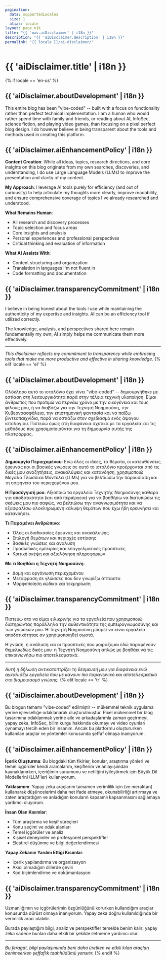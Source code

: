 ```yaml
---
pagination:
  data: supportedLocales
  size: 1
  alias: locale
layout: page.njk
title: "{{ 'nav.aiDisclaimer' | i18n }}"
description: "{{ 'aiDisclaimer.description' | i18n }}"
permalink: "{{ locale }}/ai-disclaimer/"
---
```


# {{ 'aiDisclaimer.title' | i18n }}

{% if locale == 'en-us' %}
## {{ 'aiDisclaimer.aboutDevelopment' | i18n }}

This entire blog has been "vibe-coded" -- built with a focus on functionality rather than perfect technical implementation.
I am a human who would rather spend time with family and friends, or reading about AI, InfoSec, science fiction, and playing video games, than focusing on a pixel perfect blog design.
I do however believe in being transparent about the tools and methods used in creating this platform.

## {{ 'aiDisclaimer.aiEnhancementPolicy' | i18n }}

**Content Creation**: While all ideas, topics, research directions, and core insights on this blog originate from my own searches, discoveries, and understanding, I do use Large Language Models (LLMs) to improve the presentation and clarity of my content.

**My Approach**: I leverage AI tools purely for efficiency (and out of curiousity) to help articulate my thoughts more clearly, improve readability, and ensure comprehensive coverage of topics I've already researched and understood.

**What Remains Human**: 
- All research and discovery processes
- Topic selection and focus areas
- Core insights and analysis
- Personal experiences and professional perspectives
- Critical thinking and evaluation of information

**What AI Assists With**:
- Content structuring and organization
- Translation in languages I'm not fluent in
- Code formatting and documentation

## {{ 'aiDisclaimer.transparencyCommitment' | i18n }}

I believe in being honest about the tools I use while maintaining the authenticity of my expertise and insights. AI can be an efficiency tool if utilized correctly.

The knowledge, analysis, and perspectives shared here remain fundamentally my own; AI simply helps me communicate them more effectively.

---

*This disclaimer reflects my commitment to transparency while embracing tools that make me more productive and effective in sharing knowledge.*
{% elif locale == 'el' %}
## {{ 'aiDisclaimer.aboutDevelopment' | i18n }}

Ολόκληρο αυτό το ιστολόγιο έχει γίνει "vibe-coded" -- δημιουργήθηκε με εστίαση στη λειτουργικότητα παρά στην τέλεια τεχνική υλοποίηση.
Είμαι άνθρωπος που προτιμώ να περνάω χρόνο με την οικογένεια και τους φίλους μου, ή να διαβάζω για την Τεχνητή Νοημοσύνη, την Κυβερνοασφάλεια, την επιστημονική φαντασία και να παίζω βιντεοπαιχνίδια, παρά να εστιάζω στον σχεδιασμό ενός άψογου ιστολογίου.
Πιστεύω όμως στη διαφάνεια σχετικά με τα εργαλεία και τις μεθόδους που χρησιμοποιούνται για τη δημιουργία αυτής της πλατφόρμας.

## {{ 'aiDisclaimer.aiEnhancementPolicy' | i18n }}

**Δημιουργία Περιεχομένου**: Ενώ όλες οι ιδέες, τα θέματα, οι κατευθύνσεις έρευνας και οι βασικές γνώσεις σε αυτό το ιστολόγιο προέρχονται από τις δικές μου αναζητήσεις, ανακαλύψεις και κατανόηση, χρησιμοποιώ Μεγάλα Γλωσσικά Μοντέλα (LLMs) για να βελτιώσω την παρουσίαση και τη σαφήνεια του περιεχομένου μου.

**Η Προσέγγισή μου**: Αξιοποιώ τα εργαλεία Τεχνητής Νοημοσύνης καθαρά για αποδοτικότητα (και από περιέργεια) για να βοηθήσω να διατυπώσω τις σκέψεις μου πιο σαφώς, να βελτιώσω την αναγνωσιμότητα και να εξασφαλίσω ολοκληρωμένη κάλυψη θεμάτων που έχω ήδη ερευνήσει και κατανοήσει.

**Τι Παραμένει Ανθρώπινο**:
- Όλες οι διαδικασίες έρευνας και ανακάλυψης
- Επιλογή θεμάτων και περιοχές εστίασης
- Βασικές γνώσεις και ανάλυση
- Προσωπικές εμπειρίες και επαγγελματικές προοπτικές
- Κριτική σκέψη και αξιολόγηση πληροφοριών

**Με τι Βοηθάει η Τεχνητή Νοημοσύνη**:
- Δομή και οργάνωση περιεχομένου
- Μετάφραση σε γλώσσες που δεν γνωρίζω άπταιστα
- Μορφοποίηση κώδικα και τεκμηρίωση

## {{ 'aiDisclaimer.transparencyCommitment' | i18n }}

Πιστεύω στο να είμαι ειλικρινής για τα εργαλεία που χρησιμοποιώ διατηρώντας παράλληλα την αυθεντικότητα της εμπειρογνωμοσύνης και των γνώσεών μου. Η Τεχνητή Νοημοσύνη μπορεί να είναι εργαλείο αποδοτικότητας αν χρησιμοποιηθεί σωστά.

Η γνώση, η ανάλυση και οι προοπτικές που μοιράζομαι εδώ παραμένουν θεμελιωδώς δικές μου· η Τεχνητή Νοημοσύνη απλώς με βοηθάει να τις επικοινωνήσω πιο αποτελεσματικά.

---

*Αυτή η δήλωση αντικατοπτρίζει τη δέσμευσή μου για διαφάνεια ενώ αγκαλιάζω εργαλεία που με κάνουν πιο παραγωγικό και αποτελεσματικό στο διαμοιρασμό γνώσης.*
{% elif locale == 'tr' %}
## {{ 'aiDisclaimer.aboutDevelopment' | i18n }}

Bu blogun tamamı "vibe-coded" edilmiştir -- mükemmel teknik uygulama yerine işlevselliğe odaklanarak oluşturulmuştur.
Pixel mükemmel bir blog tasarımına odaklanmak yerine aile ve arkadaşlarımla zaman geçirmeyi, yapay zeka, InfoSec, bilim kurgu hakkında okumayı ve video oyunları oynamayı tercih eden bir insanım.
Ancak bu platformu oluştururken kullanılan araçlar ve yöntemler konusunda şeffaf olmaya inanıyorum.

## {{ 'aiDisclaimer.aiEnhancementPolicy' | i18n }}

**İçerik Oluşturma**: Bu blogdaki tüm fikirler, konular, araştırma yönleri ve temel içgörüler kendi aramalarım, keşiflerim ve anlayışımdan kaynaklanırken, içeriğimin sunumunu ve netliğini iyileştirmek için Büyük Dil Modellerini (LLM'ler) kullanıyorum.

**Yaklaşımım**: Yapay zeka araçlarını tamamen verimlilik için (ve meraktan) kullanarak düşüncelerimi daha net ifade etmeye, okunabilirliği artırmaya ve zaten araştırdığım ve anladığım konuların kapsamlı kapsanmasını sağlamaya yardımcı oluyorum.

**İnsan Olan Kısımlar**:
- Tüm araştırma ve keşif süreçleri
- Konu seçimi ve odak alanları
- Temel içgörüler ve analiz
- Kişisel deneyimler ve profesyonel perspektifler
- Eleştirel düşünme ve bilgi değerlendirmesi

**Yapay Zekanın Yardım Ettiği Kısımlar**:
- İçerik yapılandırma ve organizasyon
- Akıcı olmadığım dillerde çeviri
- Kod biçimlendirme ve dokümantasyon

## {{ 'aiDisclaimer.transparencyCommitment' | i18n }}

Uzmanlığımın ve içgörülerimin özgünlüğünü korurken kullandığım araçlar konusunda dürüst olmaya inanıyorum. Yapay zeka doğru kullanıldığında bir verimlilik aracı olabilir.

Burada paylaştığım bilgi, analiz ve perspektifler temelde benim kalır; yapay zeka sadece bunları daha etkili bir şekilde iletmeme yardımcı olur.

---

*Bu feragat, bilgi paylaşımında beni daha üretken ve etkili kılan araçları benimserken şeffaflık taahhüdümü yansıtır.*
{% endif %}
